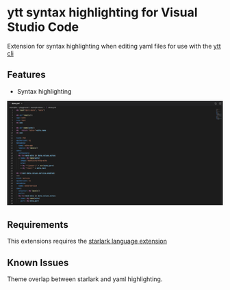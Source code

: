 # ytt syntax highlighting for Visual Studio Code

Extension for syntax highlighting when editing yaml files for use with the [ytt
cli](https://github.com/k14s/ytt)

## Features

- Syntax highlighting

 ![](images/syntax-highlighting.png)

## Requirements

This extensions requires the [starlark language extension](https://github.com/phgn0/vscode-starlark)

## Known Issues

Theme overlap between starlark and yaml highlighting.
